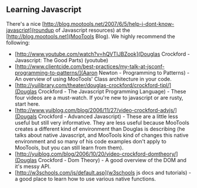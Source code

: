 Learning Javascript
-------------------

There's a nice [http://blog.mootools.net/2007/6/5/help-i-dont-know-javascript](roundup of Javascript resources) at the [http://blog.mootools.net](MooTools Blog). We highly recommend the following:

  * [http://www.youtube.com/watch?v=hQVTIJBZook](Douglas Crockford - Javascript: The Good Parts) (youtube)
  * [http://www.clientcide.com/best-practices/my-talk-at-jsconf-programming-to-patterns/](Aaron Newton - Programming to Patterns) - An overview of using MooTools' Class architecture in your code.
  * [http://yuilibrary.com/theater/douglas-crockford/crockford-tjpl/](Douglas Crockford - The Javascript Programming Language) - These four videos are a must-watch. If you're new to javascript or are rusty, start here.
  * [http://www.yuiblog.com/blog/2006/11/27/video-crockford-advjs/](Dougals Crockford -  Advanced Javascript) - These are a little less useful but still very informative. They are less useful because MooTools creates a different kind of environment than Douglas is describing (he talks about native Javascript, and MooTools kind of changes this native environment and so many of his code examples don't apply to MooTools, but you can still learn from them).
  * [http://yuiblog.com/blog/2006/10/20/video-crockford-domtheory/](Douglas Crockford - Dom Theory) - A good overview of the DOM and it's messy API.
  * [http://w3schools.com/js/default.asp](w3schools js docs and tutorials)  - a good place to learn how to use various native functions.